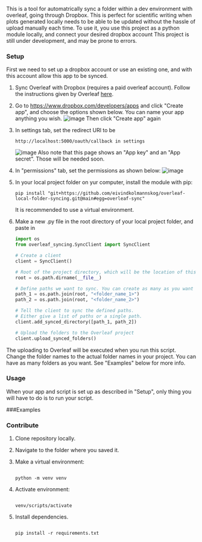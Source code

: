 This is a tool for automatrically sync a folder within a dev environment with overleaf, going through Dropbox. This is perfect for scientific writing when plots generated locally needs to be able to be updated without the hassle of upload manually each time. To use it, you use this project as a python module locally, and connect your desired dropbox account 
This project is still under development, and may be prone to errors.

### Setup
First we need to set up a dropbox account or use an existing one, and with this account allow this app to be synced.
1. Sync Overleaf with Dropbox (requires a paid overleaf account). Follow the instructions given by Overleaf [here](https://www.overleaf.com/learn/how-to/Dropbox_Synchronization).
2. Go to https://www.dropbox.com/developers/apps and click "Create app", and choose the options shown below. You can name your app anything you wish.
   ![image](https://github.com/user-attachments/assets/26a07f75-4417-4f5c-9c90-f10a94424415)
   Then click "Create app" again

4. In settings tab, set the redirect URl to be
   ```
   http://localhost:5000/oauth/callback in settings
   ```
   ![image](https://github.com/user-attachments/assets/76c120ce-92ef-43d6-b3e4-bf62e5b65f57)
   Also note that this page shows an "App key" and an "App secret". Those will be needed soon.
6. In "permissions" tab, set the permissions as shown below:
   ![image](https://github.com/user-attachments/assets/5d5964fb-def3-4b0a-8076-7f3d64235d01)

7. In your local project folder on yur computer, install the module with pip:
   ```
   pip install "git+https://github.com/eivindkolmannskog/overleaf-local-folder-syncing.git@main#egg=overleaf-sync"
   ```
   It is recommended to use a virtual environment.

8. Make a new .py file in the root directory of your local project folder, and paste in
   ```python
   import os
   from overleaf_syncing.SyncClient import SyncClient

   # Create a client
   client = SyncClient()

   # Root of the project directory, which will be the location of this file
   root = os.path.dirname(__file__)

   # Define paths we want to sync. You can create as many as you want
   path_1 = os.path.join(root, "<folder_name_1>")
   path_2 = os.path.join(root, "<folder_name_2>")

   # Tell the client to sync the defined paths.
   # Either give a list of paths or a single path.
   client.add_synced_directory([path_1, path_2])

   # Upload the folders to the Overleaf project
   client.upload_synced_folders()
   ```
The uploading to Overleaf will be executed when you run this script. Change the folder names to the actual folder names in your project. You can have as many folders as you want. See "Examples" below for more info.
   




### Usage
When your app and script is set up as described in "Setup", only thing you will have to do is to run your script.

###Examples

### Contribute
1. Clone repository locally.
2. Navigate to the folder where you saved it.
3. Make a virtual environment:
    ```

    python -m venv venv

    ```

4. Activate environment:
   ```

   venv/scripts/activate

   ```

6. Install dependencies.

   ```
   
   pip install -r requirements.txt
   
   ```
   





